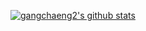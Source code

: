 [![gangchaeng2's github stats](https://github-readme-stats.vercel.app/api?username=gangchaeng2)](https://github.com/anuraghazra/github-readme-stats)
